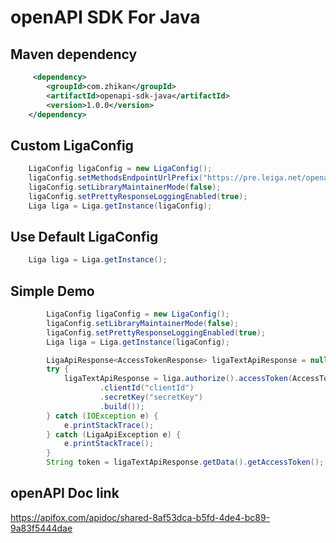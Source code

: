 # openAPI SDK For Java

## Maven dependency
```xml
     <dependency>
        <groupId>com.zhikan</groupId>
        <artifactId>openapi-sdk-java</artifactId>    
        <version>1.0.0</version>
    </dependency>
```

## Custom LigaConfig
```java
    LigaConfig ligaConfig = new LigaConfig();
    ligaConfig.setMethodsEndpointUrlPrefix("https://pre.leiga.net/openapi/api/");
    ligaConfig.setLibraryMaintainerMode(false);
    ligaConfig.setPrettyResponseLoggingEnabled(true);
    Liga liga = Liga.getInstance(ligaConfig);

```

## Use Default LigaConfig
```java
    Liga liga = Liga.getInstance();
```

## Simple Demo
```java
        LigaConfig ligaConfig = new LigaConfig();
        ligaConfig.setLibraryMaintainerMode(false);
        ligaConfig.setPrettyResponseLoggingEnabled(true);
        Liga liga = Liga.getInstance(ligaConfig);

        LigaApiResponse<AccessTokenResponse> ligaTextApiResponse = null;
        try {
            ligaTextApiResponse = liga.authorize().accessToken(AccessTokenRequest.builder()
                    .clientId("clientId")
                    .secretKey("secretKey")
                    .build());
        } catch (IOException e) {
            e.printStackTrace();
        } catch (LigaApiException e) {
            e.printStackTrace();
        }
        String token = ligaTextApiResponse.getData().getAccessToken();

```


## openAPI Doc link
https://apifox.com/apidoc/shared-8af53dca-b5fd-4de4-bc89-9a83f5444dae
